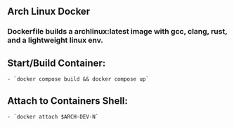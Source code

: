 ## Arch Linux Docker 

### Dockerfile builds a archlinux:latest image with gcc, clang, rust, and a lightweight linux env.

## Start/Build Container:
	- `docker compose build && docker compose up`
## Attach to Containers Shell:
	- `docker attach $ARCH-DEV-N`
